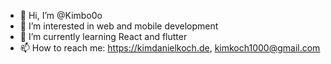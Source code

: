 - 👋 Hi, I’m @Kimbo0o
- 👀 I’m interested in web and mobile development
- 🌱 I’m currently learning React and flutter
- 📫 How to reach me: https://kimdanielkoch.de, kimkoch1000@gmail.com
